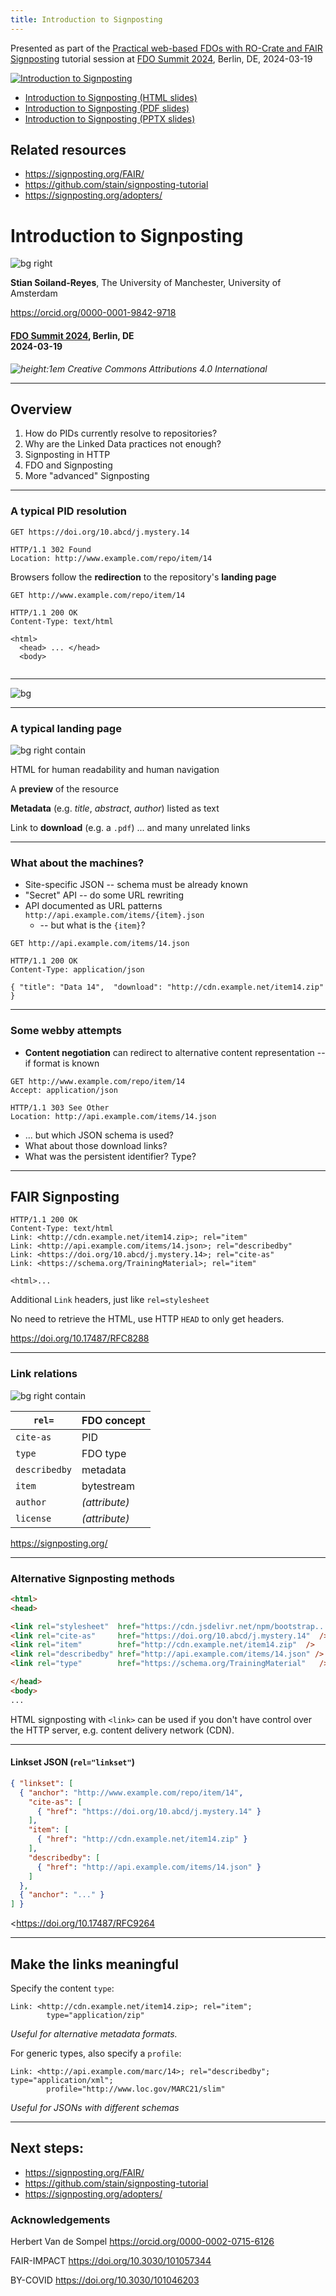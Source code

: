 ```yaml
--- 
title: Introduction to Signposting
---
```


Presented as part of the [Practical web-based FDOs with RO-Crate and FAIR Signposting](https://docs.google.com/document/d/1H9jkOdUrM4sezHVDcnPmYE2aAGAcGYSrv1v53wa5xuo/edit) tutorial session at [FDO Summit 2024](https://fairdo.org/fdof-summit-2024/), Berlin, DE, 2024-03-19

[![Introduction to Signposting](signposting-intro-slide1.png)](signposting-intro.html)

* [Introduction to Signposting (HTML slides)](signposting-intro.html)
* [Introduction to Signposting (PDF slides)](signposting-intro.pdf)
* [Introduction to Signposting (PPTX slides)](signposting-intro.pptx)

## Related resources

* <https://signposting.org/FAIR/>
* <https://github.com/stain/signposting-tutorial>
* <https://signposting.org/adopters/>


# Introduction to Signposting

<!-- class: first -->

![bg right](00-signposting.png)

**Stian Soiland-Reyes**,
The University of Manchester,
University of Amsterdam

<https://orcid.org/0000-0001-9842-9718>

#### [FDO Summit 2024](https://fairdo.org/fdof-summit-2024/), Berlin, DE <br>2024-03-19

_![height:1em](https://s11.no/2022/images/cc-by-4.0.svg) Creative Commons Attributions 4.0 International_

---

<!-- class: -->

## Overview

1. How do PIDs currently resolve to repositories?
2. Why are the Linked Data practices not enough?
3. Signposting in HTTP
4. FDO and Signposting
5. More "advanced" Signposting

---

### A typical PID resolution

```http
GET https://doi.org/10.abcd/j.mystery.14

HTTP/1.1 302 Found
Location: http://www.example.com/repo/item/14
```

Browsers follow the **redirection** to the repository's **landing page**

```http
GET http://www.example.com/repo/item/14

HTTP/1.1 200 OK 
Content-Type: text/html

<html>
  <head> ... </head>
  <body>
  
```

---

![bg](01-landing-page.png)

---

### A typical landing page

![bg right contain](01-landing-page.png)

HTML for human readability and human navigation

A **preview** of the resource

**Metadata** (e.g. _title_, _abstract_, _author_) listed as text

Link to **download** (e.g. a `.pdf`)
... and many unrelated links


---

### What about the machines?

 * Site-specific JSON -- schema must be already known
 * "Secret" API -- do some URL rewriting
 * API documented as URL patterns
`http://api.example.com/items/{item}.json`
   * -- but what is the `{item}`?

```http
GET http://api.example.com/items/14.json

HTTP/1.1 200 OK
Content-Type: application/json

{ "title": "Data 14",  "download": "http://cdn.example.net/item14.zip" }
```
---

### Some webby attempts

* **Content negotiation** can redirect to  alternative content representation -- if format is known

```http
GET http://www.example.com/repo/item/14
Accept: application/json

HTTP/1.1 303 See Other
Location: http://api.example.com/items/14.json
```

* ... but which JSON schema is used? 
* What about those download links?
* What was the persistent identifier? Type?

---

## FAIR Signposting

```http
HTTP/1.1 200 OK 
Content-Type: text/html
Link: <http://cdn.example.net/item14.zip>; rel="item"
Link: <http://api.example.com/items/14.json>; rel="describedby"
Link: <https://doi.org/10.abcd/j.mystery.14>; rel="cite-as"
Link: <https://schema.org/TrainingMaterial>; rel="item"

<html>...
```

Additional `Link` headers, just like `rel=stylesheet`

No need to retrieve the HTML, use HTTP `HEAD` to only get headers. 

<https://doi.org/10.17487/RFC8288>


---

### Link relations

![bg right contain](02-signposting-level1.png)

| `rel=`        | FDO concept    |
| ------------- | -------------- |
| `cite-as`     |  PID           |
| `type`        |  FDO type      |
| `describedby` |  metadata    | |
| `item`        |  bytestream    |
| `author`      |  _(attribute)_ |
| `license`     |  _(attribute)_ |

<https://signposting.org/>

---

### Alternative Signposting methods


```html
<html>
<head>

<link rel="stylesheet"  href="https://cdn.jsdelivr.net/npm/bootstrap..." />
<link rel="cite-as"     href="https://doi.org/10.abcd/j.mystery.14"  />
<link rel="item"        href="http://cdn.example.net/item14.zip"  />
<link rel="describedby" href="http://api.example.com/items/14.json" />
<link rel="type"        href="https://schema.org/TrainingMaterial"   />

</head>
<body>
...
```

HTML signposting with `<link>` can be used if you don't have control over the HTTP server, e.g. content delivery network (CDN).


---

#### Linkset JSON (`rel="linkset"`)

```json
{ "linkset": [
  { "anchor": "http://www.example.com/repo/item/14",
    "cite-as": [
      { "href": "https://doi.org/10.abcd/j.mystery.14" }
    ],
    "item": [
      { "href": "http://cdn.example.net/item14.zip" }
    ],
    "describedby": [
      { "href": "http://api.example.com/items/14.json" }
    ]
  },
  { "anchor": "..." }
] }
```
<https://doi.org/10.17487/RFC9264

--- 


## Make the links meaningful

Specify the content `type`:
```
Link: <http://cdn.example.net/item14.zip>; rel="item";
        type="application/zip"
```
_Useful for alternative metadata formats._

For generic types, also specify a `profile`:
```
Link: <http://api.example.com/marc/14>; rel="describedby"; type="application/xml";
        profile="http://www.loc.gov/MARC21/slim"
```
_Useful for JSONs with different schemas_

--- 


## Next steps:

* <https://signposting.org/FAIR/>
* <https://github.com/stain/signposting-tutorial>
* <https://signposting.org/adopters/>

### Acknowledgements

Herbert Van de Sompel <https://orcid.org/0000-0002-0715-6126>

FAIR-IMPACT <https://doi.org/10.3030/101057344>

BY-COVID <https://doi.org/10.3030/101046203>

